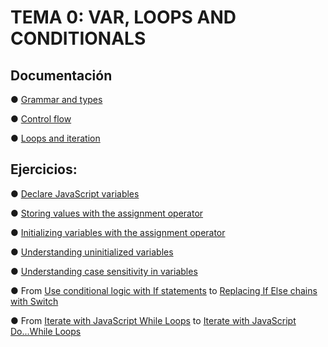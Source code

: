 # TEMA 0: VAR, LOOPS AND CONDITIONALS

## Documentación

● [Grammar and types](https://developer.mozilla.org/en-US/docs/Web/JavaScript/Guide/Grammar_and_types)

● [Control flow](https://developer.mozilla.org/en-US/docs/Web/JavaScript/Guide/Control_flow_and_error_handling)

● [Loops and iteration](https://developer.mozilla.org/en-US/docs/Web/JavaScript/Guide/Loops_and_iteration)

## Ejercicios: 

● [Declare JavaScript variables](https://learn.freecodecamp.org/javascript-algorithms-and-data-structures/basic-javascript/declare-javascript-variables/)

● [Storing values with the assignment operator](https://learn.freecodecamp.org/javascript-algorithms-and-data-structures/basic-javascript/storing-values-with-the-assignment-operator/)

● [Initializing variables with the assignment operator](https://learn.freecodecamp.org/javascript-algorithms-and-data-structures/basic-javascript/initializing-variables-with-the-assignment-operator/)

● [Understanding uninitialized variables](https://learn.freecodecamp.org/javascript-algorithms-and-data-structures/basic-javascript/understanding-uninitialized-variables/)

● [Understanding case sensitivity in variables](https://learn.freecodecamp.org/javascript-algorithms-and-data-structures/basic-javascript/understanding-case-sensitivity-in-variables/) 

● From [Use conditional logic with If statements](https://learn.freecodecamp.org/javascript-algorithms-and-data-structures/basic-javascript/use-conditional-logic-with-if-statements/) 
to 
[Replacing If Else chains with Switch](https://learn.freecodecamp.org/javascript-algorithms-and-data-structures/basic-javascript/replacing-if-else-chains-with-switch/)

● From [Iterate with JavaScript While Loops](https://learn.freecodecamp.org/javascript-algorithms-and-data-structures/basic-javascript/iterate-with-javascript-while-loops/) to [Iterate with JavaScript Do...While Loops](https://learn.freecodecamp.org/javascript-algorithms-and-data-structures/basic-javascript/iterate-with-javascript-do---while-loops/)